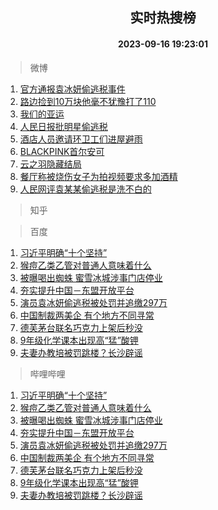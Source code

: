 <div align="center"><h2>实时热搜榜</h2><h4>2023-09-16 19:23:01</h4></div>

> 微博  

1. [官方通报袁冰妍偷逃税事件](https://s.weibo.com/weibo?q=%23%E5%AE%98%E6%96%B9%E9%80%9A%E6%8A%A5%E8%A2%81%E5%86%B0%E5%A6%8D%E5%81%B7%E9%80%83%E7%A8%8E%E4%BA%8B%E4%BB%B6%23&t=31&band_rank=1&Refer=top)<br />
2. [路边捡到10万块他毫不犹豫打了110](https://s.weibo.com/weibo?q=%23%E8%B7%AF%E8%BE%B9%E6%8D%A1%E5%88%B010%E4%B8%87%E5%9D%97%E4%BB%96%E6%AF%AB%E4%B8%8D%E7%8A%B9%E8%B1%AB%E6%89%93%E4%BA%86110%23&t=31&band_rank=2&Refer=top)<br />
3. [我们的亚运](https://s.weibo.com/weibo?q=%23%E6%88%91%E4%BB%AC%E7%9A%84%E4%BA%9A%E8%BF%90%23&t=31&band_rank=3&Refer=top)<br />
4. [人民日报批明星偷逃税](https://s.weibo.com/weibo?q=%23%E4%BA%BA%E6%B0%91%E6%97%A5%E6%8A%A5%E6%89%B9%E6%98%8E%E6%98%9F%E5%81%B7%E9%80%83%E7%A8%8E%23&t=31&band_rank=4&Refer=top)<br />
5. [酒店人员邀请环卫工们进屋避雨](https://s.weibo.com/weibo?q=%23%E9%85%92%E5%BA%97%E4%BA%BA%E5%91%98%E9%82%80%E8%AF%B7%E7%8E%AF%E5%8D%AB%E5%B7%A5%E4%BB%AC%E8%BF%9B%E5%B1%8B%E9%81%BF%E9%9B%A8%23&t=31&band_rank=5&Refer=top)<br />
6. [BLACKPINK首尔安可](https://s.weibo.com/weibo?q=BLACKPINK%E9%A6%96%E5%B0%94%E5%AE%89%E5%8F%AF&t=31&band_rank=6&Refer=top)<br />
7. [云之羽隐藏结局](https://s.weibo.com/weibo?q=%23%E4%BA%91%E4%B9%8B%E7%BE%BD%E9%9A%90%E8%97%8F%E7%BB%93%E5%B1%80%23&t=31&band_rank=7&Refer=top)<br />
8. [餐厅称被烧伤女子为拍视频要求多加酒精](https://s.weibo.com/weibo?q=%23%E9%A4%90%E5%8E%85%E7%A7%B0%E8%A2%AB%E7%83%A7%E4%BC%A4%E5%A5%B3%E5%AD%90%E4%B8%BA%E6%8B%8D%E8%A7%86%E9%A2%91%E8%A6%81%E6%B1%82%E5%A4%9A%E5%8A%A0%E9%85%92%E7%B2%BE%23&t=31&band_rank=8&Refer=top)<br />
9. [人民网评袁某某偷逃税是洗不白的](https://s.weibo.com/weibo?q=%23%E4%BA%BA%E6%B0%91%E7%BD%91%E8%AF%84%E8%A2%81%E6%9F%90%E6%9F%90%E5%81%B7%E9%80%83%E7%A8%8E%E6%98%AF%E6%B4%97%E4%B8%8D%E7%99%BD%E7%9A%84%23&t=31&band_rank=9&Refer=top)<br />

> 知乎  


> 百度  

1. [习近平明确“十个坚持”](https://www.baidu.com/s?wd=%E4%B9%A0%E8%BF%91%E5%B9%B3%E6%98%8E%E7%A1%AE%E2%80%9C%E5%8D%81%E4%B8%AA%E5%9D%9A%E6%8C%81%E2%80%9D&sa=fyb_news&rsv_dl=fyb_news)<br />
2. [猴痘乙类乙管对普通人意味着什么](https://www.baidu.com/s?wd=%E7%8C%B4%E7%97%98%E4%B9%99%E7%B1%BB%E4%B9%99%E7%AE%A1%E5%AF%B9%E6%99%AE%E9%80%9A%E4%BA%BA%E6%84%8F%E5%91%B3%E7%9D%80%E4%BB%80%E4%B9%88&sa=fyb_news&rsv_dl=fyb_news)<br />
3. [被曝喝出蜘蛛 蜜雪冰城涉事门店停业](https://www.baidu.com/s?wd=%E8%A2%AB%E6%9B%9D%E5%96%9D%E5%87%BA%E8%9C%98%E8%9B%9B+%E8%9C%9C%E9%9B%AA%E5%86%B0%E5%9F%8E%E6%B6%89%E4%BA%8B%E9%97%A8%E5%BA%97%E5%81%9C%E4%B8%9A&sa=fyb_news&rsv_dl=fyb_news)<br />
4. [夯实提升中国－东盟开放平台](https://www.baidu.com/s?wd=%E5%A4%AF%E5%AE%9E%E6%8F%90%E5%8D%87%E4%B8%AD%E5%9B%BD%EF%BC%8D%E4%B8%9C%E7%9B%9F%E5%BC%80%E6%94%BE%E5%B9%B3%E5%8F%B0&sa=fyb_news&rsv_dl=fyb_news)<br />
5. [演员袁冰妍偷逃税被处罚并追缴297万](https://www.baidu.com/s?wd=%E6%BC%94%E5%91%98%E8%A2%81%E5%86%B0%E5%A6%8D%E5%81%B7%E9%80%83%E7%A8%8E%E8%A2%AB%E5%A4%84%E7%BD%9A%E5%B9%B6%E8%BF%BD%E7%BC%B4297%E4%B8%87&sa=fyb_news&rsv_dl=fyb_news)<br />
6. [中国制裁两美企 有个地方不同寻常](https://www.baidu.com/s?wd=%E4%B8%AD%E5%9B%BD%E5%88%B6%E8%A3%81%E4%B8%A4%E7%BE%8E%E4%BC%81+%E6%9C%89%E4%B8%AA%E5%9C%B0%E6%96%B9%E4%B8%8D%E5%90%8C%E5%AF%BB%E5%B8%B8&sa=fyb_news&rsv_dl=fyb_news)<br />
7. [德芙茅台联名巧克力上架后秒没](https://www.baidu.com/s?wd=%E5%BE%B7%E8%8A%99%E8%8C%85%E5%8F%B0%E8%81%94%E5%90%8D%E5%B7%A7%E5%85%8B%E5%8A%9B%E4%B8%8A%E6%9E%B6%E5%90%8E%E7%A7%92%E6%B2%A1&sa=fyb_news&rsv_dl=fyb_news)<br />
8. [9年级化学课本出现高“猛”酸钾](https://www.baidu.com/s?wd=9%E5%B9%B4%E7%BA%A7%E5%8C%96%E5%AD%A6%E8%AF%BE%E6%9C%AC%E5%87%BA%E7%8E%B0%E9%AB%98%E2%80%9C%E7%8C%9B%E2%80%9D%E9%85%B8%E9%92%BE&sa=fyb_news&rsv_dl=fyb_news)<br />
9. [夫妻办教培被罚跳楼？长沙辟谣](https://www.baidu.com/s?wd=%E5%A4%AB%E5%A6%BB%E5%8A%9E%E6%95%99%E5%9F%B9%E8%A2%AB%E7%BD%9A%E8%B7%B3%E6%A5%BC%EF%BC%9F%E9%95%BF%E6%B2%99%E8%BE%9F%E8%B0%A3&sa=fyb_news&rsv_dl=fyb_news)<br />

> 哔哩哔哩  

1. [习近平明确“十个坚持”](https://www.baidu.com/s?wd=%E4%B9%A0%E8%BF%91%E5%B9%B3%E6%98%8E%E7%A1%AE%E2%80%9C%E5%8D%81%E4%B8%AA%E5%9D%9A%E6%8C%81%E2%80%9D&sa=fyb_news&rsv_dl=fyb_news)<br />
2. [猴痘乙类乙管对普通人意味着什么](https://www.baidu.com/s?wd=%E7%8C%B4%E7%97%98%E4%B9%99%E7%B1%BB%E4%B9%99%E7%AE%A1%E5%AF%B9%E6%99%AE%E9%80%9A%E4%BA%BA%E6%84%8F%E5%91%B3%E7%9D%80%E4%BB%80%E4%B9%88&sa=fyb_news&rsv_dl=fyb_news)<br />
3. [被曝喝出蜘蛛 蜜雪冰城涉事门店停业](https://www.baidu.com/s?wd=%E8%A2%AB%E6%9B%9D%E5%96%9D%E5%87%BA%E8%9C%98%E8%9B%9B+%E8%9C%9C%E9%9B%AA%E5%86%B0%E5%9F%8E%E6%B6%89%E4%BA%8B%E9%97%A8%E5%BA%97%E5%81%9C%E4%B8%9A&sa=fyb_news&rsv_dl=fyb_news)<br />
4. [夯实提升中国－东盟开放平台](https://www.baidu.com/s?wd=%E5%A4%AF%E5%AE%9E%E6%8F%90%E5%8D%87%E4%B8%AD%E5%9B%BD%EF%BC%8D%E4%B8%9C%E7%9B%9F%E5%BC%80%E6%94%BE%E5%B9%B3%E5%8F%B0&sa=fyb_news&rsv_dl=fyb_news)<br />
5. [演员袁冰妍偷逃税被处罚并追缴297万](https://www.baidu.com/s?wd=%E6%BC%94%E5%91%98%E8%A2%81%E5%86%B0%E5%A6%8D%E5%81%B7%E9%80%83%E7%A8%8E%E8%A2%AB%E5%A4%84%E7%BD%9A%E5%B9%B6%E8%BF%BD%E7%BC%B4297%E4%B8%87&sa=fyb_news&rsv_dl=fyb_news)<br />
6. [中国制裁两美企 有个地方不同寻常](https://www.baidu.com/s?wd=%E4%B8%AD%E5%9B%BD%E5%88%B6%E8%A3%81%E4%B8%A4%E7%BE%8E%E4%BC%81+%E6%9C%89%E4%B8%AA%E5%9C%B0%E6%96%B9%E4%B8%8D%E5%90%8C%E5%AF%BB%E5%B8%B8&sa=fyb_news&rsv_dl=fyb_news)<br />
7. [德芙茅台联名巧克力上架后秒没](https://www.baidu.com/s?wd=%E5%BE%B7%E8%8A%99%E8%8C%85%E5%8F%B0%E8%81%94%E5%90%8D%E5%B7%A7%E5%85%8B%E5%8A%9B%E4%B8%8A%E6%9E%B6%E5%90%8E%E7%A7%92%E6%B2%A1&sa=fyb_news&rsv_dl=fyb_news)<br />
8. [9年级化学课本出现高“猛”酸钾](https://www.baidu.com/s?wd=9%E5%B9%B4%E7%BA%A7%E5%8C%96%E5%AD%A6%E8%AF%BE%E6%9C%AC%E5%87%BA%E7%8E%B0%E9%AB%98%E2%80%9C%E7%8C%9B%E2%80%9D%E9%85%B8%E9%92%BE&sa=fyb_news&rsv_dl=fyb_news)<br />
9. [夫妻办教培被罚跳楼？长沙辟谣](https://www.baidu.com/s?wd=%E5%A4%AB%E5%A6%BB%E5%8A%9E%E6%95%99%E5%9F%B9%E8%A2%AB%E7%BD%9A%E8%B7%B3%E6%A5%BC%EF%BC%9F%E9%95%BF%E6%B2%99%E8%BE%9F%E8%B0%A3&sa=fyb_news&rsv_dl=fyb_news)<br />
